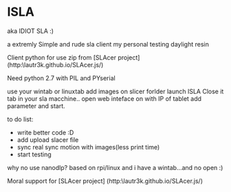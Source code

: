 # ISLA
aka IDIOT SLA :)


a extremly Simple and rude sla client my personal testing daylight resin

Client python for use zip from [SLAcer project] (http:\\lautr3k.github.io/SLAcer.js/)


Need python 2.7 with PIL and PYserial

use your wintab or linuxtab add images on slicer forlder
launch ISLA
Close it tab in your sla macchine..
open web inteface on with IP of tablet
add parameter and start.


to do list:
- write better code :D
- add upload slacer file
- sync real sync motion with images(less print time)
- start testing

why no use nanodlp? based on rpi/linux and i have a wintab...and no open :)

Moral support for [SLAcer project] (http:\\lautr3k.github.io/SLAcer.js/)
